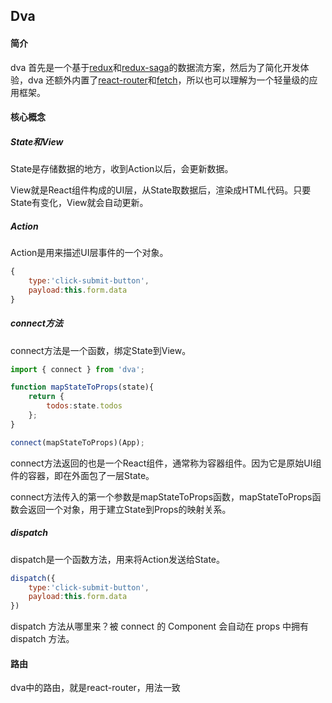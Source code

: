## Dva

#### 简介

dva 首先是一个基于[redux](https://link.juejin.cn/?target=https%3A%2F%2Fgithub.com%2Freduxjs%2Fredux)和[redux-saga](https://link.juejin.cn/?target=https%3A%2F%2Fgithub.com%2Fredux-saga%2Fredux-saga)的数据流方案，然后为了简化开发体验，dva 还额外内置了[react-router](https://link.juejin.cn/?target=https%3A%2F%2Fgithub.com%2FReactTraining%2Freact-router)和[fetch](https://link.juejin.cn/?target=https%3A%2F%2Fgithub.com%2Fgithub%2Ffetch)，所以也可以理解为一个轻量级的应用框架。



#### 核心概念

##### State和View

State是存储数据的地方，收到Action以后，会更新数据。

View就是React组件构成的UI层，从State取数据后，渲染成HTML代码。只要State有变化，View就会自动更新。



##### Action

Action是用来描述UI层事件的一个对象。

```js
{
    type:'click-submit-button',
    payload:this.form.data
}
```



##### connect方法

connect方法是一个函数，绑定State到View。

```js
import { connect } from 'dva';

function mapStateToProps(state){
    return {
        todos:state.todos
    };
}

connect(mapStateToProps)(App);
```

connect方法返回的也是一个React组件，通常称为容器组件。因为它是原始UI组件的容器，即在外面包了一层State。

connect方法传入的第一个参数是mapStateToProps函数，mapStateToProps函数会返回一个对象，用于建立State到Props的映射关系。



##### dispatch

dispatch是一个函数方法，用来将Action发送给State。

```js
dispatch({
    type:'click-submit-button',
    payload:this.form.data
})
```

dispatch 方法从哪里来？被 connect 的 Component 会自动在 props 中拥有 dispatch 方法。





#### 路由

dva中的路由，就是react-router，用法一致





